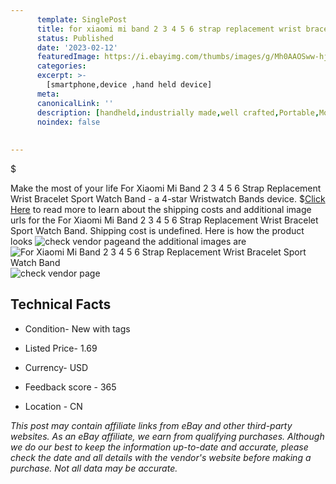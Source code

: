 ```yaml
---
      template: SinglePost
      title: for xiaomi mi band 2 3 4 5 6 strap replacement wrist bracelet sport watch band
      status: Published
      date: '2023-02-12'
      featuredImage: https://i.ebayimg.com/thumbs/images/g/Mh0AAOSww-hjhede/s-l225.jpg
      categories: 
      excerpt: >-
        [smartphone,device ,hand held device]
      meta:
      canonicalLink: ''
      description: [handheld,industrially made,well crafted,Portable,Mobile,Compact,Convenient,Lightweight,Maneuverable,Man-portable,Miniature,Carriable,Hand-held,Light,Holdable,Transportable,Mobile device,Pocket-sized,On-the-go,Wireless,Cordless,Compact size,Convenient size, smartphone,device ,hand held device]
      noindex: false
      
        
---
```

$

Make the most of your life For Xiaomi Mi Band 2 3 4 5 6 Strap Replacement Wrist Bracelet Sport Watch Band - a 4-star Wristwatch Bands device.
$[Click Here](https://www.ebay.com/itm/314250873947?hash=item492acfcc5b%3Ag%3AMh0AAOSww-hjhede&mkevt=1&mkcid=1&mkrid=711-53200-19255-0&campid=%253CePNCampaignId%253E&customid=%253CreferenceId%253E&toolid=10049) to read more to learn about the shipping costs and additional image urls for the For Xiaomi Mi Band 2 3 4 5 6 Strap Replacement Wrist Bracelet Sport Watch Band. Shipping cost is undefined. Here is how the product looks ![check vendor page](https://i.ebayimg.com/thumbs/images/g/Mh0AAOSww-hjhede/s-l225.jpg)and the additional images are![For Xiaomi Mi Band 2 3 4 5 6 Strap Replacement Wrist Bracelet Sport Watch Band](https://i.ebayimg.com/images/g/Mh0AAOSww-hjhede/s-l960.jpg)![check vendor page](https://origin-galleryplus.ebayimg.com/ws/web/314250873947_2_0_1/225x225.jpg,https://origin-galleryplus.ebayimg.com/ws/web/314250873947_3_0_1/225x225.jpg,https://origin-galleryplus.ebayimg.com/ws/web/314250873947_4_0_1/225x225.jpg,https://origin-galleryplus.ebayimg.com/ws/web/314250873947_5_0_1/225x225.jpg,https://origin-galleryplus.ebayimg.com/ws/web/314250873947_6_0_1/225x225.jpg,https://origin-galleryplus.ebayimg.com/ws/web/314250873947_7_0_1/225x225.jpg,https://origin-galleryplus.ebayimg.com/ws/web/314250873947_8_0_1/225x225.jpg,https://origin-galleryplus.ebayimg.com/ws/web/314250873947_9_0_1/225x225.jpg,https://origin-galleryplus.ebayimg.com/ws/web/314250873947_10_0_1/225x225.jpg,https://origin-galleryplus.ebayimg.com/ws/web/314250873947_11_0_1/225x225.jpg,https://origin-galleryplus.ebayimg.com/ws/web/314250873947_12_0_1/225x225.jpg)



 ## Technical Facts 



     
      

 - Condition- New with tags 


      

 - Listed Price- 1.69 


      

 - Currency- USD 


      

 - Feedback score - 365 


      

 - Location - CN 


      
      

 *_This post may contain affiliate links from eBay and other third-party websites. As an eBay affiliate, we earn from qualifying purchases. Although we do our best to keep the information up-to-date and accurate, please check the date and all details with the vendor's website before making a purchase. Not all data may be accurate._*






